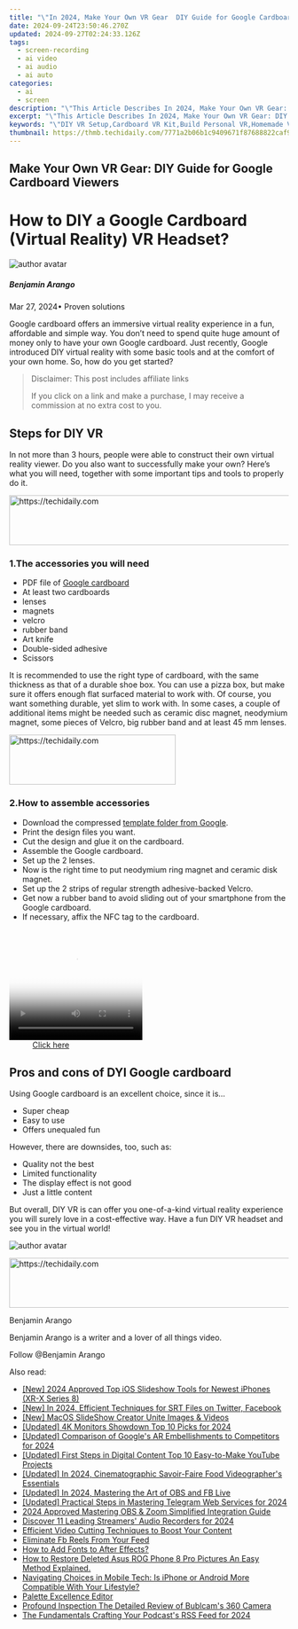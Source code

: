 ```yaml
---
title: "\"In 2024, Make Your Own VR Gear  DIY Guide for Google Cardboard Viewers\""
date: 2024-09-24T23:50:46.270Z
updated: 2024-09-27T02:24:33.126Z
tags: 
  - screen-recording
  - ai video
  - ai audio
  - ai auto
categories: 
  - ai
  - screen
description: "\"This Article Describes In 2024, Make Your Own VR Gear: DIY Guide for Google Cardboard Viewers\""
excerpt: "\"This Article Describes In 2024, Make Your Own VR Gear: DIY Guide for Google Cardboard Viewers\""
keywords: "\"DIY VR Setup,Cardboard VR Kit,Build Personal VR,Homemade VR Headset,Crafting VR Gear,Google Cardboard Guide,Self-Made Viewerscape\""
thumbnail: https://thmb.techidaily.com/7771a2b06b1c9409671f87688822caf9758687ec74141e34200890076f60dc1f.jpg
---
```


## Make Your Own VR Gear: DIY Guide for Google Cardboard Viewers

# How to DIY a Google Cardboard (Virtual Reality) VR Headset?

![author avatar](https://images.wondershare.com/filmora/article-images/benjamin-arango-author.jpg)

##### Benjamin Arango

 Mar 27, 2024• Proven solutions

 Google cardboard offers an immersive virtual reality experience in a fun, affordable and simple way. You don’t need to spend quite huge amount of money only to have your own Google cardboard. Just recently, Google introduced DIY virtual reality with some basic tools and at the comfort of your own home. So, how do you get started?

>  Disclaimer: This post includes affiliate links
>
>  If you click on a link and make a purchase, I may receive a commission at no extra cost to you.
>

## Steps for DIY VR

 In not more than 3 hours, people were able to construct their own virtual reality viewer. Do you also want to successfully make your own? Here’s what you will need, together with some important tips and tools to properly do it.

<!-- affiliate ads begin -->
<a href="https://ephamedtechinc.pxf.io/c/5597632/2136612/26400" target="_top" id="2136612">
  <img src="//a.impactradius-go.com/display-ad/26400-2136612" border="0" alt="https://techidaily.com" width="728" height="90"/>
</a>
<img height="0" width="0" src="https://ephamedtechinc.pxf.io/i/5597632/2136612/26400" style="position:absolute;visibility:hidden;" border="0" />
<!-- affiliate ads end -->

### 1.The accessories you will need

* PDF file of [Google cardboard](https://vr.google.com/intl/en%5Fus/cardboard/get-cardboard/  )
* At least two cardboards
* lenses
* magnets
* velcro
* rubber band
* Art knife
* Double-sided adhesive
* Scissors

 It is recommended to use the right type of cardboard, with the same thickness as that of a durable shoe box. You can use a pizza box, but make sure it offers enough flat surfaced material to work with. Of course, you want something durable, yet slim to work with. In some cases, a couple of additional items might be needed such as ceramic disc magnet, neodymium magnet, some pieces of Velcro, big rubber band and at least 45 mm lenses.

<!-- affiliate ads begin -->
<a href="https://aligracehair.sjv.io/c/5597632/2027176/19272" target="_top" id="2027176">
  <img src="//a.impactradius-go.com/display-ad/19272-2027176" border="0" alt="https://techidaily.com" width="300" height="90"/>
</a>
<img height="0" width="0" src="https://aligracehair.sjv.io/i/5597632/2027176/19272" style="position:absolute;visibility:hidden;" border="0" />
<!-- affiliate ads end -->

### 2.How to assemble accessories

* Download the compressed [template folder from Google](https://vr.google.com/intl/en%5Fus/cardboard/get-cardboard/  ).
* Print the design files you want.
* Cut the design and glue it on the cardboard.
* Assemble the Google cardboard.
* Set up the 2 lenses.
* Now is the right time to put neodymium ring magnet and ceramic disk magnet.
* Set up the 2 strips of regular strength adhesive-backed Velcro.
* Get now a rubber band to avoid sliding out of your smartphone from the Google cardboard.
* If necessary, affix the NFC tag to the cardboard.

<!-- affiliate ads begin -->
<span id="1304647">
					<video width="240" height="200" style="cursor:pointer"
           poster="//a.impactradius-go.com/display-clicktoplayimage/1304647.png"
           onclick="if(!this.playClicked){this.play();this.setAttribute('controls',true);this.playClicked=true;}">
	   <source src="//a.impactradius-go.com/display-ad/15852-1304647">
	   <img src="//a.impactradius-go.com/display-clicktoplayimage/1304647.png" style="border: none; height: 100%; width: 100%; object-fit: contain">
	</video>
	<div style="width:150px;text-align:center"><a href="javascript:window.open(decodeURIComponent('https%3A%2F%2Fthefitville.pxf.io%2Fc%2F5597632%2F1304647%2F15852'), '_blank');void(0);">Click here</a></div>
</span>
<img height="0" width="0" src="https://imp.pxf.io/i/5597632/1304647/15852" style="position:absolute;visibility:hidden;" border="0" />
<!-- affiliate ads end -->

## Pros and cons of DYI Google cardboard

 Using Google cardboard is an excellent choice, since it is…

* Super cheap
* Easy to use
* Offers unequaled fun

 However, there are downsides, too, such as:

* Quality not the best
* Limited functionality
* The display effect is not good
* Just a little content

 But overall, DIY VR is can offer you one-of-a-kind virtual reality experience you will surely love in a cost-effective way. Have a fun DIY VR headset and see you in the virtual world!

![author avatar](https://images.wondershare.com/filmora/article-images/benjamin-arango-author.jpg)

<!-- affiliate ads begin -->
<a href="https://ephamedtechinc.pxf.io/c/5597632/2136627/26400" target="_top" id="2136627">
  <img src="//a.impactradius-go.com/display-ad/26400-2136627" border="0" alt="https://techidaily.com" width="728" height="90"/>
</a>
<img height="0" width="0" src="https://ephamedtechinc.pxf.io/i/5597632/2136627/26400" style="position:absolute;visibility:hidden;" border="0" />
<!-- affiliate ads end -->

Benjamin Arango

Benjamin Arango is a writer and a lover of all things video.

Follow @Benjamin Arango


<ins class="adsbygoogle"
     style="display:block"
     data-ad-format="autorelaxed"
     data-ad-client="ca-pub-7571918770474297"
     data-ad-slot="1223367746"></ins>



<ins class="adsbygoogle"
     style="display:block"
     data-ad-client="ca-pub-7571918770474297"
     data-ad-slot="8358498916"
     data-ad-format="auto"
     data-full-width-responsive="true"></ins>


<span class="atpl-alsoreadstyle">Also read:</span>
<div><ul>
<li><a href="https://article-helps.techidaily.com/new-2024-approved-top-ios-slideshow-tools-for-newest-iphones-xr-x-series-8/"><u>[New] 2024 Approved Top iOS Slideshow Tools for Newest iPhones (XR-X Series 8)</u></a></li>
<li><a href="https://article-helps.techidaily.com/new-in-2024-efficient-techniques-for-srt-files-on-twitter-facebook/"><u>[New] In 2024, Efficient Techniques for SRT Files on Twitter, Facebook</u></a></li>
<li><a href="https://article-helps.techidaily.com/new-macos-slideshow-creator-unite-images-and-videos/"><u>[New] MacOS SlideShow Creator Unite Images & Videos</u></a></li>
<li><a href="https://article-helps.techidaily.com/updated-4k-monitors-showdown-top-10-picks-for-2024/"><u>[Updated] 4K Monitors Showdown Top 10 Picks for 2024</u></a></li>
<li><a href="https://fox-cloud.techidaily.com/updated-comparison-of-googles-ar-embellishments-to-competitors-for-2024/"><u>[Updated] Comparison of Google's AR Embellishments to Competitors for 2024</u></a></li>
<li><a href="https://facebook-video-share.techidaily.com/updated-first-steps-in-digital-content-top-10-easy-to-make-youtube-projects/"><u>[Updated] First Steps in Digital Content Top 10 Easy-to-Make YouTube Projects</u></a></li>
<li><a href="https://article-helps.techidaily.com/updated-in-2024-cinematographic-savoir-faire-food-videographers-essentials/"><u>[Updated] In 2024, Cinematographic Savoir-Faire Food Videographer's Essentials</u></a></li>
<li><a href="https://digital-screen-recording.techidaily.com/updated-in-2024-mastering-the-art-of-obs-and-fb-live/"><u>[Updated] In 2024, Mastering the Art of OBS and FB Live</u></a></li>
<li><a href="https://article-helps.techidaily.com/updated-practical-steps-in-mastering-telegram-web-services-for-2024/"><u>[Updated] Practical Steps in Mastering Telegram Web Services for 2024</u></a></li>
<li><a href="https://screen-recording.techidaily.com/2024-approved-mastering-obs-and-zoom-simplified-integration-guide/"><u>2024 Approved Mastering OBS & Zoom Simplified Integration Guide</u></a></li>
<li><a href="https://remote-screen-capture.techidaily.com/discover-11-leading-streamers-audio-recorders-for-2024/"><u>Discover 11 Leading Streamers' Audio Recorders for 2024</u></a></li>
<li><a href="https://youtube-clips.techidaily.com/efficient-video-cutting-techniques-to-boost-your-content/"><u>Efficient Video Cutting Techniques to Boost Your Content</u></a></li>
<li><a href="https://facebook.techidaily.com/eliminate-fb-reels-from-your-feed/"><u>Eliminate Fb Reels From Your Feed</u></a></li>
<li><a href="https://article-helps.techidaily.com/how-to-add-fonts-to-after-effects/"><u>How to Add Fonts to After Effects?</u></a></li>
<li><a href="https://blog-min.techidaily.com/how-to-restore-deleted-asus-rog-phone-8-pro-pictures-an-easy-method-explained-by-fonelab-android-recover-pictures/"><u>How to Restore Deleted Asus ROG Phone 8 Pro Pictures An Easy Method Explained.</u></a></li>
<li><a href="https://buynow-info.techidaily.com/navigating-choices-in-mobile-tech-is-iphone-or-android-more-compatible-with-your-lifestyle/"><u>Navigating Choices in Mobile Tech: Is iPhone or Android More Compatible With Your Lifestyle?</u></a></li>
<li><a href="https://article-helps.techidaily.com/palette-excellence-editor/"><u>Palette Excellence Editor</u></a></li>
<li><a href="https://extra-information.techidaily.com/profound-inspection-the-detailed-review-of-bublcams-360-camera/"><u>Profound Inspection The Detailed Review of Bublcam's 360 Camera</u></a></li>
<li><a href="https://article-helps.techidaily.com/the-fundamentals-crafting-your-podcasts-rss-feed-for-2024/"><u>The Fundamentals Crafting Your Podcast's RSS Feed for 2024</u></a></li>
</ul></div>

